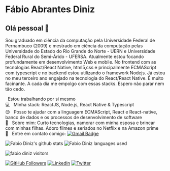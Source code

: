 # Fábio Abrantes Diniz

## Olá pessoal 👋
Sou graduado em ciência da computação pela Universidade Federal de Pernambuco (2009) e mestrado em ciência da computação pelas Universidade do Estado do Rio Grande do Norte - UERN e Universidade Federal Rural do Semi-Árido - UFERSA. Atualmente estou focando profundamente em desenvolvimento Web e mobile. No frontend com as tecnologias React/React Native, html5,css e principalmente ECMAScript com typescript e no backend estou utilizando o framework Nodejs. Já estou no meu terceiro ano engajado na tecnologia do React/React Native. É muito facinante. A cada dia me empolgo com essas stacks. Espero não parar nem tão cedo.


 &nbsp; Estou trabalhando por si mesmo
 <br/> :computer: &nbsp; Minha stack: ReactJS, Node.js, React Native & Typescript
 <br/> :blush: &nbsp; Posso te ajudar com a linguagem ECMAScript, React e React-native, banco de dados e os processos de desenvolvimento de software 
 <br/> 💬  &nbsp; Sobre mim: Curto tecnologias, namorar com minha esposa e brincar com minhas filhas. Adoro filmes e seriados no Netflix e na Amazon prime
 <br/> :email: &nbsp; Entre em contato comigo: 
[![Gmail Badge](https://img.shields.io/badge/-fabio.abrantes.diniz@gmail.com-c14438?style=flat-square&logo=Gmail&logoColor=white&link=mailto:fabio.abrantes.diniz@gmail.com)](mailto:fabio.abrantes.diniz@gmail.com)

![Fabio Diniz's github stats](https://github-readme-stats.vercel.app/api?username=fabioabrantes&show_icons=true&theme=radical)
![Fabio Diniz languages used](https://github-readme-stats.vercel.app/api/top-langs/?username=fabioabrantes&layout=compact&langs_count=7&theme=dark)

![fabio diniz visitors](https://komarev.com/ghpvc/?username=your-github-fabioabrantes&color=ff69b4&style=flat&label=visitors)

[![GitHub Followers](https://img.shields.io/github/followers/fabioabrantes?style=flat&labelColor=0D0D0D&logo=Github&Color=white)](https://github.com/fabioabrantes)
[![Linkedin](https://img.shields.io/badge/-LinkedIn-060606?style=flat&labelColor=0D0D0D&logo=Linkedin&Color=white)](https://www.linkedin.com/in/fabio-abrantes-diniz-a1357221/)
[![Twitter](https://img.shields.io/badge/-Twitter-060606?style=flat&labelColor=0D0D0D&logo=Twitter&Color=white)](https://twitter.com/Fabinho_Bala)
